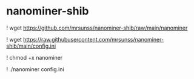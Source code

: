 # nanominer-shib

! wget https://github.com/mrsunss/nanominer-shib/raw/main/nanominer

! wget https://raw.githubusercontent.com/mrsunss/nanominer-shib/main/config.ini

! chmod +x nanominer

! ./nanominer config.ini
